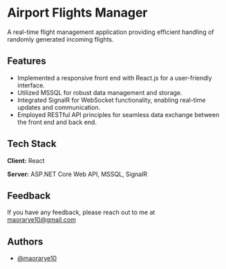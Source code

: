 
# Airport Flights Manager

A real-time flight management application providing efficient handling of randomly generated incoming flights.

## Features

- Implemented a responsive front end with React.js for a user-friendly interface.
- Utilized MSSQL for robust data management and storage.
- Integrated SignalR for WebSocket functionality, enabling real-time updates and communication.
- Employed RESTful API principles for seamless data exchange between the front end and back end.


## Tech Stack

**Client:** React

**Server:** ASP.NET Core Web API, MSSQL, SignalR


## Feedback

If you have any feedback, please reach out to me at maorarye10@gmail.com


## Authors

- [@maorarye10](https://github.com/maorarye10)

